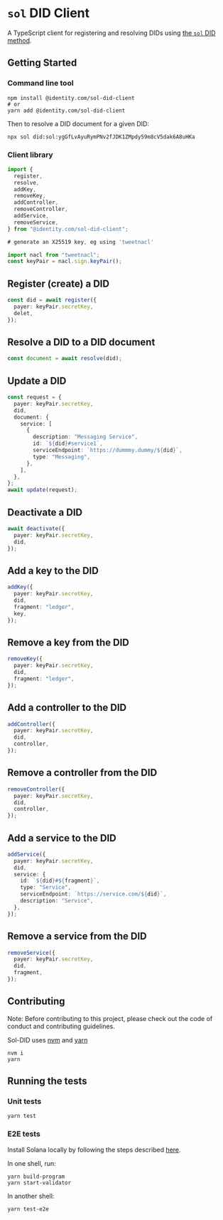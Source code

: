 # `sol` DID Client

A TypeScript client for registering and resolving DIDs using [the `sol` DID method](https://identity-com.github.io/sol-did/did-method-spec.html).

## Getting Started

### Command line tool

```shell
npm install @identity.com/sol-did-client
# or
yarn add @identity.com/sol-did-client
```

Then to resolve a DID document for a given DID:

```shell
npx sol did:sol:ygGfLvAyuRymPNv2fJDK1ZMpdy59m8cV5dak6A8uHKa
```

### Client library

```typescript
import {
  register,
  resolve,
  addKey,
  removeKey,
  addController,
  removeController,
  addService,
  removeService,
} from "@identity.com/sol-did-client";

# generate an X25519 key, eg using 'tweetnacl'

import nacl from "tweetnacl";
const keyPair = nacl.sign.keyPair();
```

## Register (create) a DID

```typescript
const did = await register({
  payer: keyPair.secretKey,
  delet,
});
```

## Resolve a DID to a DID document

```typescript
const document = await resolve(did);
```

## Update a DID

```typescript
const request = {
  payer: keyPair.secretKey,
  did,
  document: {
    service: [
      {
        description: "Messaging Service",
        id: `${did}#service1`,
        serviceEndpoint: `https://dummmy.dummy/${did}`,
        type: "Messaging",
      },
    ],
  },
};
await update(request);
```

## Deactivate a DID

```typescript
await deactivate({
  payer: keyPair.secretKey,
  did,
});
```

## Add a key to the DID

```typescript
addKey({
  payer: keyPair.secretKey,
  did,
  fragment: "ledger",
  key,
});
```

## Remove a key from the DID

```typescript
removeKey({
  payer: keyPair.secretKey,
  did,
  fragment: "ledger",
});
```

## Add a controller to the DID

```typescript
addController({
  payer: keyPair.secretKey,
  did,
  controller,
});
```

## Remove a controller from the DID

```typescript
removeController({
  payer: keyPair.secretKey,
  did,
  controller,
});
```

## Add a service to the DID

```typescript
addService({
  payer: keyPair.secretKey,
  did,
  service: {
    id: `${did}#${fragment}`,
    type: "Service",
    serviceEndpoint: `https://service.com/${did}`,
    description: "Service",
  },
});
```

## Remove a service from the DID

```typescript
removeService({
  payer: keyPair.secretKey,
  did,
  fragment,
});
```

## Contributing

Note: Before contributing to this project, please check out the code of conduct and contributing guidelines.

Sol-DID uses [nvm](https://github.com/nvm-sh/nvm) and [yarn](https://yarnpkg.com/)

```shell
nvm i
yarn
```

## Running the tests

### Unit tests

```shell
yarn test
```

### E2E tests

Install Solana locally by following the steps described [here](https://docs.solana.com/cli/install-solana-cli-tools).

In one shell, run:

```shell
yarn build-program
yarn start-validator
```

In another shell:

```shell
yarn test-e2e
```
